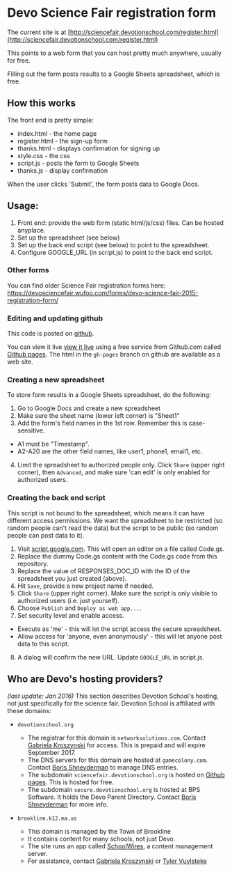 # Devo Science Fair registration form

The current site is at [http://sciencefair.devotionschool.com/register.html](http://sciencefair.devotionschool.com/register.html)

This points to a web form that you can host pretty much anywhere, usually for free.

Filling out the form posts results to a Google Sheets spreadsheet, which is free.

## How this works

The front end is pretty simple:
 * index.html - the home page
 * register.html - the sign-up form
 * thanks.html - displays confirmation for signing up
 * style.css - the css
 * script.js - posts the form to Google Sheets
 * thanks.js - display confirmation

When the user clicks 'Submit', the form posts data to Google Docs.

## Usage:
 1. Front end: provide the web form (static html/js/css) files. Can be hosted anyplace.
 2. Set up the spreadsheet (see below)
 3. Set up the back end script (see below) to point to the spreadsheet.
 4. Configure GOOGLE_URL (in script.js) to point to the back end script.

### Other forms
You can find older Science Fair registration forms here:
    https://devosciencefair.wufoo.com/forms/devo-science-fair-2015-registration-form/

### Editing and updating github

This code is posted on [github](https://github.com/DevotionSchool/sciencefair).

You can view it live [view it live](http://devotionschool.github.io/sciencefair/)
using a free service from Github.com called [Github pages](http://pages.github.com). The html in the `gh-pages` branch on github are available as a web site.

### Creating a new spreadsheet

To store form results in a Google Sheets spreadsheet, do the following:

1. Go to Google Docs and create a new spreadsheet
2. Make sure the sheet name (lower left corner) is "Sheet1"
3. Add the form's field names in the 1st row. Remember this is case-sensitive.
  * A1 must be "Timestamp". 
  * A2-A20 are the other field names, like user1, phone1, email1, etc.
4. Limit the spreadsheet to authorized people only. Click `Share` (upper right corner), then `Advanced`, and make sure 'can edit' is only enabled for authorized users.

### Creating the back end script

This script is not bound to the spreadsheet, which means it can have
different access permissions. We want the spreadsheet to be restricted
(so random people can't read the data) but the script to be public (so
random people can post data to it).

1. Visit [script.google.com](http://script.google.com). This will open an editor on a file called Code.gs.
2. Replace the dummy Code.gs content with the Code.gs code from this repository.
3. Replace the value of RESPONSES_DOC_ID with the ID of the spreadsheet you just created (above).
4. Hit `Save`, provide a new project name if needed.
5. Click `Share` (upper right corner). Make sure the script is only visible to authorized users (i.e. just yourself).
6. Choose `Publish` and `Deploy as web app...`. 
7. Set security level and enable access. 
  * Execute as 'me' - this will let the script access the secure spreadsheet.
  * Allow access for 'anyone, even anonymously' - this will let anyone post data to this script.
8. A dialog will confirm the new URL. Update `GOOGLE_URL` in script.js.

## Who are Devo's hosting providers?

*(last update: Jan 2016)* This section describes Devotion School's hosting, not just specifically for the science fair. Devotion School is affiliated with these domains:

* `devotionschool.org` 
  * The registrar for this domain is `networksolutions.com`. Contact [Gabriela Kroszynski](mailto:frinulia@hotmail.com) for access. This is prepaid and will expire September 2017.
  * The DNS servers for this domain are hosted at `gamecolony.com`. Contact [Boris Shneyderman](mailto:info@bpssft.com) to manage DNS entries.
  * The subdomain `sciencefair.devotionschool.org` is hosted on [Github pages](http://pages.github.com). This is hosted for free.
  * The subdomain `secure.devotionschool.org` is hosted at BPS Software. It holds the Devo Parent Directory. Contact [Boris Shneyderman](mailto:info@bpssft.com) for more info.

* `brookline.k12.ma.us`
  * This domain is managed by the Town of Brookline
  * It contains content for many schools, not just Devo.
  * The site runs an app called [SchoolWires](http://schoolwires.com), a content management server.
  * For assistance, contact [Gabriela Kroszynski](mailto:frinulia@hotmail.com) or [Tyler Vuylsteke](mailto:Tyler_Vuylsteke@brookline.k12.ma.us)
